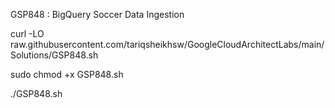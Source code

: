 GSP848 :  BigQuery Soccer Data Ingestion 

curl -LO raw.githubusercontent.com/tariqsheikhsw/GoogleCloudArchitectLabs/main/Solutions/GSP848.sh

sudo chmod +x GSP848.sh

./GSP848.sh

